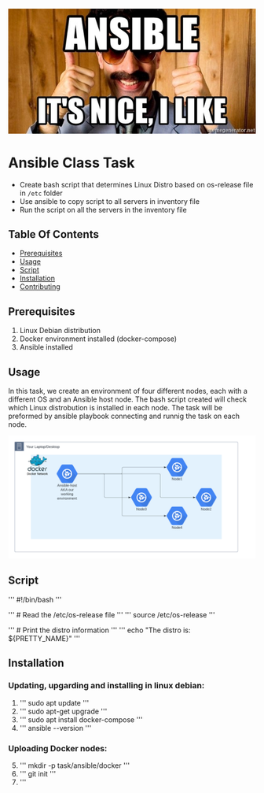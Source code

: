 ![Ansible Is Nice](ansibleitsnice.jpg)

# Ansible Class Task

- Create bash script that determines Linux Distro based on os-release file in `/etc` folder
- Use ansible to copy script to all servers in inventory file
- Run the script on all the servers in the inventory file


## Table Of Contents

- [Prerequisites](#prerequisites)
- [Usage](#usage)
- [Script](#script)
- [Installation](#installation)
- [Contributing](#contributing)


## Prerequisites
1. Linux Debian distribution 
2. Docker environment installed (docker-compose)
3. Ansible installed


## Usage 
In this task, we create an environment of four different nodes, each with a different OS and an Ansible host node. 
The bash script created will check which Linux distrobution is installed in each node. 
The task will be preformed by ansible playbook connecting and runnig the task on each node. 

![Architecture](ansible_arch.png)


## Script 
''' #!/bin/bash '''

''' # Read the /etc/os-release file ''' 
''' source /etc/os-release '''

''' # Print the distro information ''' 
''' echo "The distro is: ${PRETTY_NAME}" '''


## Installation 
### Updating, upgarding and installing in linux debian: 

1. ''' sudo apt update '''
2. ''' sudo apt-get upgrade '''
3. ''' sudo apt install docker-compose '''
4. ''' ansible --version '''

### Uploading Docker nodes: 

5. ''' mkdir -p task/ansible/docker '''
6. ''' git init '''
7. ''' 
